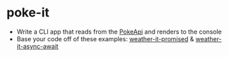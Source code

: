 # poke-it

  - Write a CLI app that reads from the [PokeApi](https://pokeapi.co/) and renders to the console
  - Base your code off of these examples: [weather-it-promised](../integrate/weather-it-promised) & [weather-it-async-await](../integrate/weather-it-async-await)